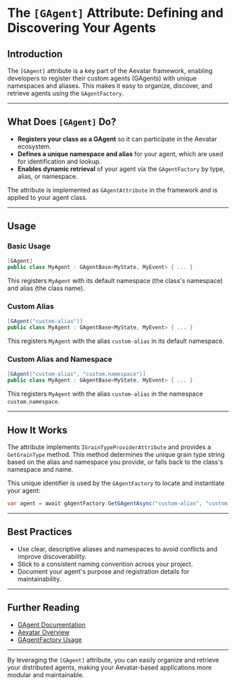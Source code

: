 # The `[GAgent]` Attribute: Defining and Discovering Your Agents

## Introduction

The `[GAgent]` attribute is a key part of the Aevatar framework, enabling developers to register their custom agents (GAgents) with unique namespaces and aliases. This makes it easy to organize, discover, and retrieve agents using the `GAgentFactory`.

---

## What Does `[GAgent]` Do?

- **Registers your class as a GAgent** so it can participate in the Aevatar ecosystem.
- **Defines a unique namespace and alias** for your agent, which are used for identification and lookup.
- **Enables dynamic retrieval** of your agent via the `GAgentFactory` by type, alias, or namespace.

The attribute is implemented as `GAgentAttribute` in the framework and is applied to your agent class.

---

## Usage

### Basic Usage

```csharp
[GAgent]
public class MyAgent : GAgentBase<MyState, MyEvent> { ... }
```

This registers `MyAgent` with its default namespace (the class's namespace) and alias (the class name).

### Custom Alias

```csharp
[GAgent("custom-alias")]
public class MyAgent : GAgentBase<MyState, MyEvent> { ... }
```

This registers `MyAgent` with the alias `custom-alias` in its default namespace.

### Custom Alias and Namespace

```csharp
[GAgent("custom-alias", "custom.namespace")]
public class MyAgent : GAgentBase<MyState, MyEvent> { ... }
```

This registers `MyAgent` with the alias `custom-alias` in the namespace `custom.namespace`.

---

## How It Works

The attribute implements `IGrainTypeProviderAttribute` and provides a `GetGrainType` method. This method determines the unique grain type string based on the alias and namespace you provide, or falls back to the class's namespace and name.

This unique identifier is used by the `GAgentFactory` to locate and instantiate your agent:

```csharp
var agent = await gAgentFactory.GetGAgentAsync("custom-alias", "custom.namespace");
```

---

## Best Practices

- Use clear, descriptive aliases and namespaces to avoid conflicts and improve discoverability.
- Stick to a consistent naming convention across your project.
- Document your agent's purpose and registration details for maintainability.

---

## Further Reading

- [GAgent Documentation](./01-gagent.md)
- [Aevatar Overview](./00-overview.md)
- [GAgentFactory Usage](https://deepwiki.com/aevatarAI/aevatar-framework/2.1-gagent-system)

---

By leveraging the `[GAgent]` attribute, you can easily organize and retrieve your distributed agents, making your Aevatar-based applications more modular and maintainable. 